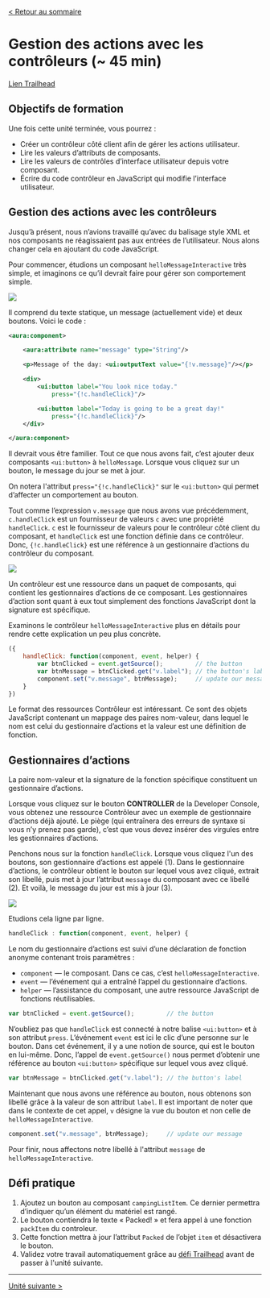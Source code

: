 [&lt; Retour au sommaire](../README.md)

# Gestion des actions avec les contrôleurs (~ 45 min)
[Lien Trailhead](https://trailhead.salesforce.com/fr/modules/lex_dev_lc_basics/units/lex_dev_lc_basics_controllers)

## Objectifs de formation
Une fois cette unité terminée, vous pourrez :
- Créer un contrôleur côté client afin de gérer les actions utilisateur.
- Lire les valeurs d’attributs de composants.
- Lire les valeurs de contrôles d’interface utilisateur depuis votre composant.
- Écrire du code contrôleur en JavaScript qui modifie l’interface utilisateur.


## Gestion des actions avec les contrôleurs
Jusqu’à présent, nous n’avions travaillé qu’avec du balisage style XML et nos composants ne réagissaient pas aux entrées de l’utilisateur. Nous alons changer cela en ajoutant du code JavaScript.

Pour commencer, étudions un composant `helloMessageInteractive` très simple, et imaginons ce qu’il devrait faire pour gérer son comportement simple.

<img src="https://res.cloudinary.com/hy4kyit2a/image/upload/doc/trailhead/fr-fra744edbd7edb9e682ed35c8da0d0b479.png"/>

Il comprend du texte statique, un message (actuellement vide) et deux boutons. Voici le code :

```xml
<aura:component>

    <aura:attribute name="message" type="String"/>

    <p>Message of the day: <ui:outputText value="{!v.message}"/></p>

    <div>
        <ui:button label="You look nice today."
            press="{!c.handleClick}"/>

        <ui:button label="Today is going to be a great day!"
            press="{!c.handleClick}"/>
    </div>

</aura:component>
```

Il devrait vous être familier. Tout ce que nous avons fait, c’est ajouter deux composants `<ui:button>` à `helloMessage`. Lorsque vous cliquez sur un bouton, le message du jour se met à jour.

On notera l'attribut `press="{!c.handleClick}"` sur le `<ui:button>` qui permet d’affecter un comportement au bouton.

Tout comme l’expression `v.message` que nous avons vue précédemment, `c.handleClick` est un fournisseur de valeurs `c` avec une propriété `handleClick`. `c` est le fournisseur de valeurs pour le contrôleur côté client du composant, et `handleClick` est une fonction définie dans ce contrôleur. Donc, `{!c.handleClick}` est une référence à un gestionnaire d’actions du contrôleur du composant.

<img src="https://res.cloudinary.com/hy4kyit2a/image/upload/doc/trailhead/fr-fr69189905913cd2425d050a29819f2a71.png"/>

Un contrôleur est une ressource dans un paquet de composants, qui contient les gestionnaires d’actions de ce composant. Les gestionnaires d’action sont quant à eux tout simplement des fonctions JavaScript dont la signature est spécifique.

Examinons le contrôleur `helloMessageInteractive` plus en détails pour rendre cette explication un peu plus concrète.

```js
({
    handleClick: function(component, event, helper) {
        var btnClicked = event.getSource();         // the button
        var btnMessage = btnClicked.get("v.label"); // the button's label
        component.set("v.message", btnMessage);     // update our message
    }
})
```

Le format des ressources Contrôleur est intéressant. Ce sont des objets JavaScript contenant un mappage des paires nom-valeur, dans lequel le nom est celui du gestionnaire d’actions et la valeur est une définition de fonction.


## Gestionnaires d’actions
La paire nom-valeur et la signature de la fonction spécifique constituent un gestionnaire d’actions.

Lorsque vous cliquez sur le bouton **CONTROLLER** de la Developer Console, vous obtenez une ressource Contrôleur avec un exemple de gestionnaire d’actions déjà ajouté. Le piège (qui entraînera des erreurs de syntaxe si vous n’y prenez pas garde), c’est que vous devez insérer des virgules entre les gestionnaires d’actions.

Penchons nous sur la fonction `handleClick`. Lorsque vous cliquez l'un des boutons, son gestionnaire d’actions est appelé (1). Dans le gestionnaire d’actions, le contrôleur obtient le bouton sur lequel vous avez cliqué, extrait son libellé, puis met à jour l’attribut `message` du composant avec ce libellé (2). Et voilà, le message du jour est mis à jour (3).

<img src="https://res.cloudinary.com/hy4kyit2a/image/upload/doc/trailhead/fr-fr4ada8c62cf7f3428670f64d5c548e2ed.png"/>

Etudions cela ligne par ligne.

```js
handleClick : function(component, event, helper) {
```

Le nom du gestionnaire d’actions est suivi d’une déclaration de fonction anonyme contenant trois paramètres :
- `component` — le composant. Dans ce cas, c’est `helloMessageInteractive`.
- `event` — l’événement qui a entraîné l’appel du gestionnaire d’actions.
- `helper` — l’assistance du composant, une autre ressource JavaScript de fonctions réutilisables.

```js
var btnClicked = event.getSource();         // the button
```

N’oubliez pas que `handleClick` est connecté à notre balise `<ui:button>` et à son attribut `press`. L’événement `event` est ici le clic d’une personne sur le bouton. Dans cet événement, il y a une notion de source, qui est le bouton en lui-même. Donc, l’appel de `event.getSource()` nous permet d’obtenir une référence au bouton `<ui:button>` spécifique sur lequel vous avez cliqué.

```js
var btnMessage = btnClicked.get("v.label"); // the button's label
```

Maintenant que nous avons une référence au bouton, nous obtenons son libellé grâce à la valeur de son attribut `label`. Il est important de noter que dans le contexte de cet appel, `v` désigne la vue du bouton et non celle de `helloMessageInteractive`.

```js
component.set("v.message", btnMessage);     // update our message
```

Pour finir, nous affectons notre libellé à l'attribut `message` de `helloMessageInteractive`.


## Défi pratique
1. Ajoutez un bouton au composant `campingListItem`. Ce dernier permettra d’indiquer qu’un élément du matériel est rangé.
2. Le bouton contiendra le texte « Packed! » et fera appel à une fonction `packItem` du controleur.
3. Cette fonction mettra à jour l’attribut `Packed` de l’objet `item` et désactivera le bouton.
4. Validez votre travail automatiquement grâce au [défi Trailhead](https://trailhead.salesforce.com/fr/modules/lex_dev_lc_basics/units/lex_dev_lc_basics_controllers#challenge) avant de passer à l'unité suivante.

---
[Unité suivante &gt;](06.md)
